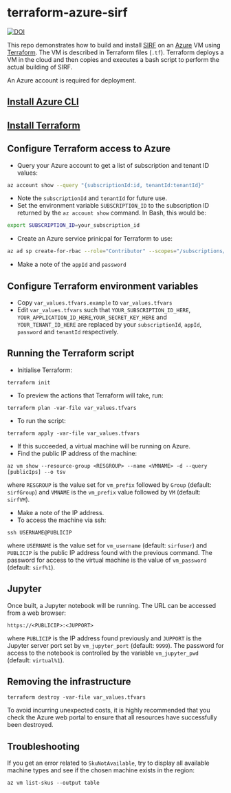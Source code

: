 # terraform-azure-sirf

[![DOI](https://zenodo.org/badge/DOI/10.5281/zenodo.2094079.svg)](https://doi.org/10.5281/zenodo.2094079)

This repo demonstrates how to build and install [SIRF](https://github.com/CCPPETMR/SIRF) on an [Azure](https://azure.microsoft.com) VM using [Terraform](https://www.terraform.io/). The VM is described in Terraform files (`.tf`). Terraform deploys a VM in the cloud and then copies and executes a bash script to perform the actual building of SIRF. 

An Azure account is required for deployment.

## [Install Azure CLI](https://docs.microsoft.com/en-us/cli/azure/install-azure-cli?view=azure-cli-latest)

## [Install Terraform](https://www.terraform.io/intro/getting-started/install.html)

## Configure Terraform access to Azure
- Query your Azure account to get a list of subscription and tenant ID values:
```bash
az account show --query "{subscriptionId:id, tenantId:tenantId}"
```
- Note the `subscriptionId` and `tenantId` for future use.
- Set the environment variable `SUBSCRIPTION_ID` to the subscription ID returned by the `az account show` command. In Bash, this would be:
```bash
export SUBSCRIPTION_ID=your_subscription_id
```
- Create an Azure service prinicpal for Terraform to use:
```bash
az ad sp create-for-rbac --role="Contributor" --scopes="/subscriptions/${SUBSCRIPTION_ID}"
```
- Make a note of the `appId` and `password`

## Configure Terraform environment variables
- Copy `var_values.tfvars.example` to `var_values.tfvars`
- Edit `var_values.tfvars` such that `YOUR_SUBSCRIPTION_ID_HERE`, `YOUR_APPLICATION_ID_HERE`,`YOUR_SECRET_KEY_HERE` and `YOUR_TENANT_ID_HERE` are replaced by your `subscriptionId`, `appId`, `password` and `tenantId` respectively.

## Running the Terraform script
- Initialise Terraform:
```shell
terraform init
```
- To preview the actions that Terraform will take, run:
```shell
terraform plan -var-file var_values.tfvars
```
- To run the script:
```shell 
terraform apply -var-file var_values.tfvars
```
- If this succeeded, a virtual machine will be running on Azure.
- Find the public IP address of the machine:
```shell
az vm show --resource-group <RESGROUP> --name <VMNAME> -d --query [publicIps] --o tsv
```
where `RESGROUP` is the value set for `vm_prefix` followed by `Group` (default: `sirfGroup`) and `VMNAME` is the `vm_prefix` value followed by `VM` (default: `sirfVM`).
- Make a note of the IP address.
- To access the machine via ssh:
```shell
ssh USERNAME@PUBLICIP
```
where `USERNAME` is the value set for `vm_username` (default: `sirfuser`) and `PUBLICIP` is the public IP address found with the previous command. The password for access to the virtual machine is the value of `vm_password` (default: `sirf%1`).

## Jupyter
Once built, a Jupyter notebook will be running. The URL can be accessed from a web browser:
```
https://<PUBLICIP>:<JUPPORT>
```
where `PUBLICIP` is the IP address found previously and `JUPPORT` is the Jupyter server port set by `vm_jupyter_port` (default: `9999`). The password for access to the notebook is controlled by the variable `vm_jupyter_pwd` (default: `virtual%1`).

## Removing the infrastructure
```shell
terraform destroy -var-file var_values.tfvars
```
To avoid incurring unexpected costs, it is highly recommended that you check the Azure web portal to ensure that all resources have successfully been destroyed.

## Troubleshooting
If you get an error related to `SkuNotAvailable`, try to display all available machine types and see if the chosen machine exists in the region:
```
az vm list-skus --output table
```
